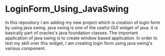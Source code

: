 # LoginForm_Using_JavaSwing
In this repository I am adding my new project which is creation of login form by using java swing.
java swing is one of the useful GUI widget of java. it is basically part of oracles's java foundation classes. 
The important application of java swing is to create window based application.
In order to test my skill over this widget, I am creating login form using java swing's various component.
